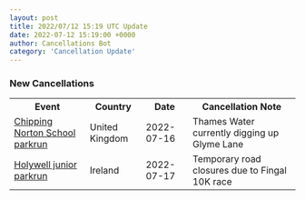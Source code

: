 ```yaml
---
layout: post
title: 2022/07/12 15:19 UTC Update
date: 2022-07-12 15:19:00 +0000
author: Cancellations Bot
category: 'Cancellation Update'
---
```


<h3>New Cancellations</h3>
<div class='hscrollable'>
<table style='width: 100%'>
    <tr>
        <th>Event</th>
        <th>Country</th>
        <th>Date</th>
        <th>Cancellation Note</th>
    </tr>
    <tr>
        <td><a href="https://www.parkrun.org.uk/chippingnortonschool">Chipping Norton School parkrun</a></td>
        <td>United Kingdom</td>
        <td>2022-07-16</td>
        <td>Thames Water currently digging up Glyme Lane</td>
    </tr>
    <tr>
        <td><a href="https://www.parkrun.ie/holywell-juniors">Holywell junior parkrun</a></td>
        <td>Ireland</td>
        <td>2022-07-17</td>
        <td>Temporary road closures due to Fingal 10K race</td>
    </tr>
</table>
</div>
